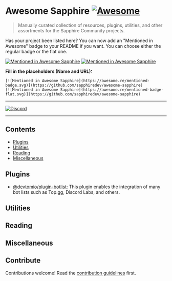 # Awesome Sapphire [![Awesome](https://awesome.re/badge.svg)](https://awesome.re)

> Manually curated collection of resources, plugins, utilities, and other assortments for the Sapphire Community
> projects.

Has your project been listed here? You can now add an "Mentioned in Awesome" badge to your README if you want. You can
choose either the regular badge or the flat one.

[![Mentioned in Awesome Sapphire](https://awesome.re/mentioned-badge.svg)](https://github.com/sapphiredev/awesome-sapphire)
[![Mentioned in Awesome Sapphire](https://awesome.re/mentioned-badge-flat.svg)](https://github.com/sapphiredev/awesome-sapphire)

**Fill in the placeholders (Name and URL):**

```
[![Mentioned in Awesome Sapphire](https://awesome.re/mentioned-badge.svg)](https://github.com/sapphiredev/awesome-sapphire)
[![Mentioned in Awesome Sapphire](https://awesome.re/mentioned-badge-flat.svg)](https://github.com/sapphiredev/awesome-sapphire)
```

---

[![Discord](https://discord.com/api/guilds/737141877803057244/embed.png)](https://discord.gg/sapphiredev)

---

## Contents

- [Plugins](#plugins)
- [Utilities](#utilities)
- [Reading](#reading)
- [Miscellaneous](#miscellaneous)

## Plugins

- [@devtomio/plugin-botlist](https://github.com/devtomio/sapphire-plugin-botlist): This plugin enables the integration
  of many bot lists such as Top.gg, Discord Labs, and others.

## Utilities

## Reading

## Miscellaneous

## Contribute

Contributions welcome! Read the [contribution guidelines](.github/CONTRIBUTING.md) first.
